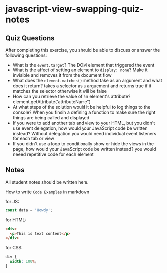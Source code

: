 # javascript-view-swapping-quiz-notes

## Quiz Questions

After completing this exercise, you should be able to discuss or answer the following questions:

- What is the `event.target`?
  The DOM element that triggered the event
- What is the affect of setting an element to `display: none`?
  Make it invisible and removes it from the document flow
- What does the `element.matches()` method take as an argument and what does it return?
  takes a selector as a arguement and returns true if it matches the selector otherwise it will be false
- How can you retrieve the value of an element's attribute?
  element.getAttribute('attributeName")
- At what steps of the solution would it be helpful to log things to the console?
  When you finsih a defining a function to make sure the right things are being called and displayed
- If you were to add another tab and view to your HTML, but you didn't use event delegation, how would your JavaScript code be written instead?
  Without delegation you would need individual event listeners for each tab or view
- If you didn't use a loop to conditionally show or hide the views in the page, how would your JavaScript code be written instead?
  you would neeed repetitive code for each element

## Notes

All student notes should be written here.

How to write `Code Examples` in markdown

for JS:

```javascript
const data = 'Howdy';
```

for HTML:

```html
<div>
  <p>This is text content</p>
</div>
```

for CSS:

```css
div {
  width: 100%;
}
```
